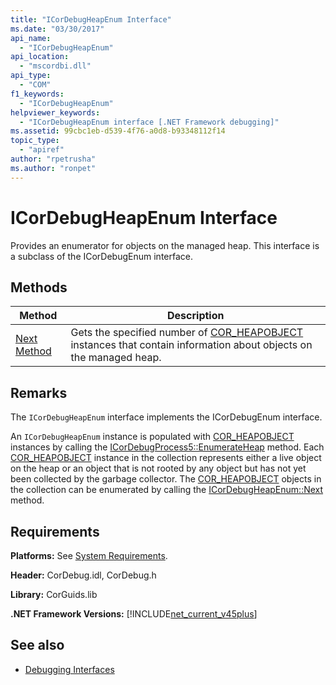 ```yaml
---
title: "ICorDebugHeapEnum Interface"
ms.date: "03/30/2017"
api_name: 
  - "ICorDebugHeapEnum"
api_location: 
  - "mscordbi.dll"
api_type: 
  - "COM"
f1_keywords: 
  - "ICorDebugHeapEnum"
helpviewer_keywords: 
  - "ICorDebugHeapEnum interface [.NET Framework debugging]"
ms.assetid: 99cbc1eb-d539-4f76-a0d8-b93348112f14
topic_type: 
  - "apiref"
author: "rpetrusha"
ms.author: "ronpet"
---
```

# ICorDebugHeapEnum Interface
Provides an enumerator for objects on the managed heap. This interface is a subclass of the ICorDebugEnum interface.  
  
## Methods  
  
|Method|Description|  
|------------|-----------------|  
|[Next Method](../../../../docs/framework/unmanaged-api/debugging/icordebugheapenum-next-method.md)|Gets the specified number of [COR_HEAPOBJECT](../../../../docs/framework/unmanaged-api/debugging/cor-heapobject-structure.md) instances that contain information about objects on the managed heap.|  
  
## Remarks  
 The `ICorDebugHeapEnum` interface implements the ICorDebugEnum interface.  
  
 An `ICorDebugHeapEnum` instance is populated with [COR_HEAPOBJECT](../../../../docs/framework/unmanaged-api/debugging/cor-heapobject-structure.md) instances by calling the [ICorDebugProcess5::EnumerateHeap](../../../../docs/framework/unmanaged-api/debugging/icordebugprocess5-enumerateheap-method.md) method. Each [COR_HEAPOBJECT](../../../../docs/framework/unmanaged-api/debugging/cor-heapobject-structure.md) instance in the collection represents either a live object on the heap or an object that is not rooted by any object but has not yet been collected by the garbage collector. The [COR_HEAPOBJECT](../../../../docs/framework/unmanaged-api/debugging/cor-heapobject-structure.md) objects in the collection can be enumerated by calling the [ICorDebugHeapEnum::Next](../../../../docs/framework/unmanaged-api/debugging/icordebugheapenum-next-method.md) method.  
  
## Requirements  
 **Platforms:** See [System Requirements](../../../../docs/framework/get-started/system-requirements.md).  
  
 **Header:** CorDebug.idl, CorDebug.h  
  
 **Library:** CorGuids.lib  
  
 **.NET Framework Versions:** [!INCLUDE[net_current_v45plus](../../../../includes/net-current-v45plus-md.md)]  
  
## See also

- [Debugging Interfaces](../../../../docs/framework/unmanaged-api/debugging/debugging-interfaces.md)
